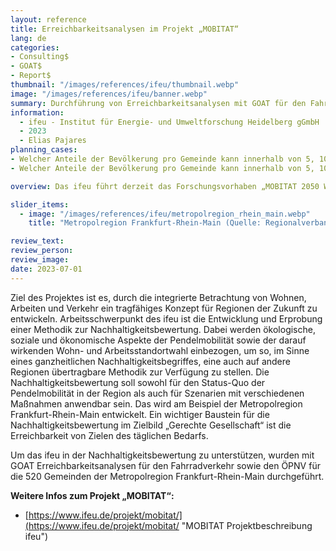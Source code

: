 ```yaml
---
layout: reference
title: Erreichbarkeitsanalysen im Projekt „MOBITAT“ 
lang: de
categories:
- Consulting$
- GOAT$
- Report$
thumbnail: "/images/references/ifeu/thumbnail.webp"
image: "/images/references/ifeu/banner.webp"
summary: Durchführung von Erreichbarkeitsanalysen mit GOAT für den Fahrradverkehr und den ÖPNV für die 520 Gemeinden der Metropolregion Frankfurt-Rhein-Main. 
information:
  - ifeu - Institut für Energie- und Umweltforschung Heidelberg gGmbH
  - 2023
  - Elias Pajares
planning_cases:
- Welcher Anteile der Bevölkerung pro Gemeinde kann innerhalb von 5, 10, 15, 20, 25 und >25 Minuten eine POI-Kategorie mit dem Fahrrad erreichen?
- Welcher Anteile der Bevölkerung pro Gemeinde kann innerhalb von 5, 10, 15, 20, 25 und >25 Minuten eine POI-Kategorie mit dem ÖPNV erreichen?

overview: Das ifeu führt derzeit das Forschungsvorhaben „MOBITAT 2050 Wohnen und Arbeiten 2050 – Eine nachhaltige Mobilität für Pendler der Zukunft“ durch. Das Projekt wird gemeinsam mit dem DLR, der RWTH Aachen, der ConPolicy GmbH und der ivm GmbH bearbeitet und durch das „MobilitätsZukunftsLabor2050“ des BMBF-Rahmenprogramms „Forschung für Nachhaltige Entwicklung" (FONA) gefördert. 

slider_items:
  - image: "/images/references/ifeu/metropolregion_rhein_main.webp"
    title: "Metropolregion Frankfurt-Rhein-Main (Quelle: Regionalverband FrankfurtRheinMain)"

review_text: 
review_person: 
review_image: 
date: 2023-07-01
---
```


Ziel des Projektes ist es, durch die integrierte Betrachtung von Wohnen, Arbeiten und Verkehr ein tragfähiges Konzept für Regionen der Zukunft zu entwickeln. Arbeitsschwerpunkt des ifeu ist die Entwicklung und Erprobung einer Methodik zur Nachhaltigkeitsbewertung. Dabei werden ökologische, soziale und ökonomische Aspekte der Pendelmobilität sowie der darauf wirkenden Wohn- und Arbeitsstandortwahl einbezogen, um so, im Sinne eines ganzheitlichen Nachhaltigkeitsbegriffes, eine auch auf andere Regionen übertragbare Methodik zur Verfügung zu stellen. Die Nachhaltigkeitsbewertung soll sowohl für den Status-Quo der Pendelmobilität in der Region als auch für Szenarien mit verschiedenen Maßnahmen anwendbar sein. Das wird am Beispiel der Metropolregion Frankfurt-Rhein-Main entwickelt. Ein wichtiger Baustein für die Nachhaltigkeitsbewertung im Zielbild „Gerechte Gesellschaft“ ist die Erreichbarkeit von Zielen des täglichen Bedarfs. 

Um das ifeu in der Nachhaltigkeitsbewertung zu unterstützen, wurden mit GOAT Erreichbarkeitsanalysen für den Fahrradverkehr sowie den ÖPNV für die 520 Gemeinden der Metropolregion Frankfurt-Rhein-Main durchgeführt. 

**Weitere Infos zum Projekt „MOBITAT“:**
- [https://www.ifeu.de/projekt/mobitat/](https://www.ifeu.de/projekt/mobitat/ "MOBITAT Projektbeschreibung ifeu")